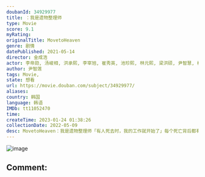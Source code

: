```yaml
---
doubanId: 34929977
title: ：我是遗物整理师
type: Movie
score: 9.1
myRating: 
originalTitle: MovetoHeaven
genre: 剧情
datePublished: 2021-05-14
director: 金成浩
actor: 李帝勋, 汤峻相, 洪承熙, 李宰旭, 崔秀英, 池珍熙, 林元熙, 梁洪硕, 尹智慧, 柳善, 于东勋, 金度言, 权秀贤, 郑英珠, 李文植, 郑锡勇, 李来, 李挚, 朴志艺, 李珠实, 郑素利, 韩叙真, 郑爱延, 安智浩, 郑栋焕, 金周妍, 吴凯文, 尹朱尚, 李基英, 朴晨雅, 李正恩, 洪瑞俊, 金哲允, 姜爱信, 申秀吾, 洪镇基, 陈裕瓒, 李佑盛, 李相京, 崔熙真
author: 尹智莲
tags: Movie, 
state: 想看
url: https://movie.douban.com/subject/34929977/
aliases: 
country: 韩国
language: 韩语
IMDb: tt11052470
time: 
createTime: 2023-01-24 01:38:26
collectionDate: 2022-05-09
desc: MovetoHeaven：我是遗物整理师「有人死去时，我的工作就开始了」每个死亡背后都有一段故事我们将娓娓道来这些不为人知的故事，让它们永远流传现在，让我们协助您展开最后一趟旅程。《Mo...
---
```


![image](p2641916348.jpg)

Comment: 
---

